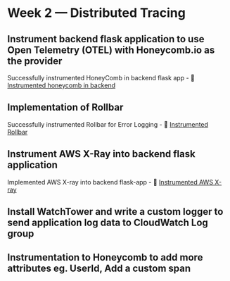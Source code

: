 # Week 2 — Distributed Tracing

## Instrument backend flask application to use Open Telemetry (OTEL) with Honeycomb.io as the provider

Successfully instrumented HoneyComb in backend flask app - 🔗 [Instrumented honeycomb in backend](https://github.com/snehpalkaur/aws-bootcamp-cruddur-2023/commit/17f14df7f10d9e01cba3aca8a4379af69a7f7078)


## Implementation of Rollbar

Successfully instrumented Rollbar for Error Logging - 🔗 [Instrumented Rollbar](https://github.com/snehpalkaur/aws-bootcamp-cruddur-2023/commit/07171a37ca092070c9fc042491298619d0cfaccf)

## Instrument AWS X-Ray into backend flask application

Implemented AWS X-ray into backend flask-app - 🔗 [Instrumented AWS X-ray](https://github.com/snehpalkaur/aws-bootcamp-cruddur-2023/commit/214308e4f5300fb53e0458f124eb668d317012c4)

## Install WatchTower and write a custom logger to send application log data to CloudWatch Log group


## Instrumentation to Honeycomb to add more attributes eg. UserId, Add a custom span
